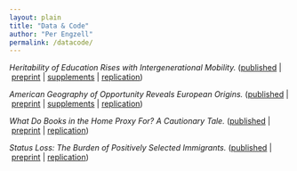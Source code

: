 ```yaml
---
layout: plain
title: "Data & Code"
author: "Per Engzell"
permalink: /datacode/
---
```


*Heritability of Education Rises with Intergenerational Mobility.* ([published](https://doi.org/10.1073/pnas.1912998116) | [preprint](https://osf.io/preprints/socarxiv/yeq68/) | [supplements](https://osf.io/r9kp2/) | [replication](https://osf.io/c549j/))

*American Geography of Opportunity Reveals European Origins.* ([published](https://doi.org/10.1073/pnas.1810893116)  | [preprint](https://osf.io/preprints/socarxiv/bm8c9/) | [supplements](https://www.pnas.org/content/pnas/suppl/2019/03/04/1810893116.DCSupplemental/pnas.1810893116.sapp.pdf) | [replication](https://osf.io/5w7kf/))

*What Do Books in the Home Proxy For? A Cautionary Tale.* ([published](https://doi.org/10.1177/0049124119826143) | [preprint](https://osf.io/preprints/socarxiv/a6jny/) | [replication](https://osf.io/gh9kp/))

*Status Loss: The Burden of Positively Selected Immigrants.* ([published](https://doi.org/10.1177/0197918319850756) | [preprint](https://osf.io/preprints/socarxiv/qr5h7/) | [replication](https://osf.io/4mws3/))
